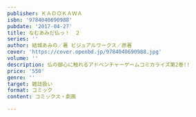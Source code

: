 ```yaml
---
publisher: ＫＡＤＯＫＡＷＡ
isbn: '9784040690988'
pubdate: '2017-04-27'
title: なむあみだ仏っ！　２
series: ''
author: 結城あみの／著 ビジュアルワークス／原著
cover: 'https://cover.openbd.jp/9784040690988.jpg'
volume: ''
description: 仏の御心に触れるアドベンチャーゲームコミカライズ第2巻!!
price: '550'
genre: ''
target: 雑誌扱い
format: コミック
content: コミックス・劇画

---
```


